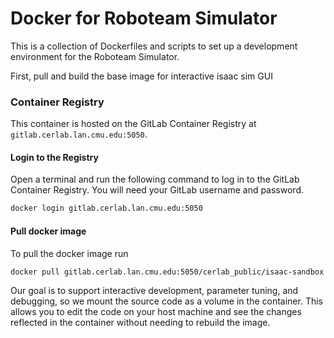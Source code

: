 # Docker for Roboteam Simulator
This is a collection of Dockerfiles and scripts to set up a development environment for the Roboteam Simulator. 

First, pull and build the base image for interactive isaac sim GUI

### Container Registry
This container is hosted on the GitLab Container Registry at `gitlab.cerlab.lan.cmu.edu:5050`.

#### Login to the Registry
Open a terminal and run the following command to log in to the GitLab Container Registry. You will need your GitLab username and password.

```bash
docker login gitlab.cerlab.lan.cmu.edu:5050
```
#### Pull docker image
To pull the docker image run 

```bash
docker pull gitlab.cerlab.lan.cmu.edu:5050/cerlab_public/isaac-sandbox
```


Our goal is to support interactive development, parameter tuning, and debugging, so we mount the source code as a volume in the container. This allows you to edit the code on your host machine and see the changes reflected in the container without needing to rebuild the image.